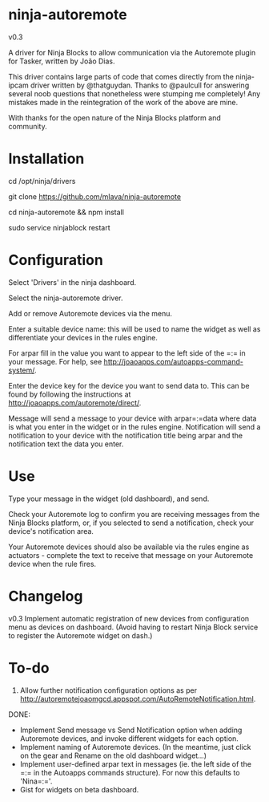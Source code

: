 ninja-autoremote
================

v0.3

A driver for Ninja Blocks to allow communication via the Autoremote plugin for Tasker, written by Jo&atilde;o Dias.

This driver contains large parts of code that comes directly from the ninja-ipcam driver written by @thatguydan. Thanks to @paulcull for answering several noob questions that nonetheless were stumping me completely!
Any mistakes made in the reintegration of the work of the above are mine.

With thanks for the open nature of the Ninja Blocks platform and community.


Installation
================

cd /opt/ninja/drivers

git clone https://github.com/mlava/ninja-autoremote

cd ninja-autoremote && npm install

sudo service ninjablock restart


Configuration
================

Select 'Drivers' in the ninja dashboard.

Select the ninja-autoremote driver.

Add or remove Autoremote devices via the menu.

Enter a suitable device name: this will be used to name the widget as well as differentiate your devices in the rules engine.

For arpar fill in the value you want to appear to the left side of the =:= in your message. For help, see http://joaoapps.com/autoapps-command-system/.

Enter the device key for the device you want to send data to. This can be found by following the instructions at http://joaoapps.com/autoremote/direct/.

Message will send a message to your device with arpar=:=data where data is what you enter in the widget or in the rules engine. Notification will send a notification to your device with the notification title being arpar and the notification text the data you enter.


Use
================

Type your message in the widget (old dashboard), and send.

Check your Autoremote log to confirm you are receiving messages from the Ninja Blocks platform, or, if you selected to send a notification, check your device's notification area.

Your Autoremote devices should also be available via the rules engine as actuators - complete the text to receive that message on your Autoremote device when the rule fires.


Changelog
================
v0.3
Implement automatic registration of new devices from configuration menu as devices on dashboard. (Avoid having to restart Ninja Block service to register the Autoremote widget on dash.)


To-do
================

1.	Allow further notification configuration options as per http://autoremotejoaomgcd.appspot.com/AutoRemoteNotification.html.

DONE:
- Implement Send message vs Send Notification option when adding Autoremote devices, and invoke different widgets for each option.
- Implement naming of Autoremote devices. (In the meantime, just click on the gear and Rename on the old dashboard widget...)
- Implement user-defined arpar text in messages (ie. the left side of the =:= in the Autoapps commands structure). For now this defaults to 'Nina=:='.
- Gist for widgets on beta dashboard.
